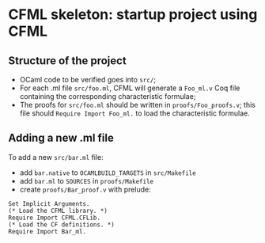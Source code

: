 # CFML skeleton: startup project using CFML

## Structure of the project

- OCaml code to be verified goes into `src/`;
- For each .ml file `src/foo.ml`, CFML will generate a `Foo_ml.v` Coq file
  containing the corresponding characteristic formulae;
- The proofs for `src/foo.ml` should be written in `proofs/Foo_proofs.v`; this
  file should `Require Import Foo_ml.` to load the characteristic formulae.

## Adding a new .ml file

To add a new `src/bar.ml` file:
- add `bar.native` to `OCAMLBUILD_TARGETS` in `src/Makefile`
- add `bar.ml` to `SOURCES` in `proofs/Makefile`
- create `proofs/Bar_proof.v` with prelude:

```coq
Set Implicit Arguments.
(* Load the CFML library. *)
Require Import CFML.CFLib.
(* Load the CF definitions. *)
Require Import Bar_ml.
```
